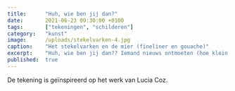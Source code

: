 ```yaml
---
title:      "Huh, wie ben jij dan?"
date:       2021-06-23 09:30:00 +0100
tags:       ["tekeningen", "schilderen"]
category:   "kunst"
image:      /uploads/stekelvarken-4.jpg
caption:    "Het stekelvarken en de mier (fineliner en gouache)"
excerpt:    "Huh, wie ben jij dan?? Iemand nieuws ontmoeten (hoe klein of anders ook). Dat is lang geleden... Ik kijk uit naar de nieuwe oude tijd! Jij ook??."
published:  true
---
```


De tekening is geïnspireerd op het werk van Lucia Coz. 
